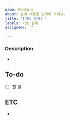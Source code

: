 ```yaml
---
name: Feature
about: 설계 내용을 입력해 주세요.
title: "[기능 설계] "
labels: 기능 설계
assignees: ''

---
```


### Description
- 

## To-do
- [ ] 할 일

## ETC
-
